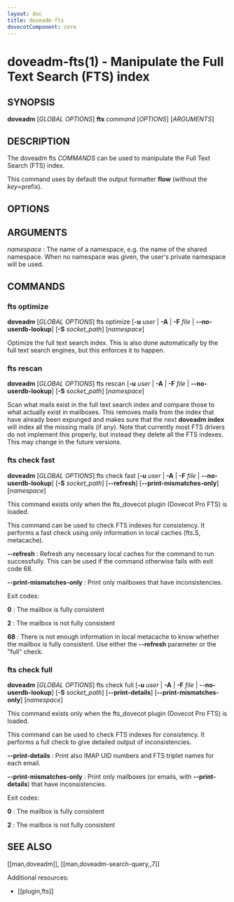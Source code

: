 ```yaml
---
layout: doc
title: doveadm-fts
dovecotComponent: core
---
```


# doveadm-fts(1) - Manipulate the Full Text Search (FTS) index

## SYNOPSIS

**doveadm** [*GLOBAL OPTIONS*] **fts** *command* [*OPTIONS*] [*ARGUMENTS*]

## DESCRIPTION

The doveadm fts *COMMANDS* can be used to manipulate the Full Text
Search (FTS) index.

<!-- @include: global-options.inc -->

This command uses by default the output formatter **flow** (without the
*key*=prefix).

## OPTIONS

<!-- @include: option-A.inc -->

<!-- @include: option-F-file.inc -->

<!-- @include: option-no-userdb-lookup.inc -->

<!-- @include: option-S-socket.inc -->

<!-- @include: option-u-user.inc -->

## ARGUMENTS

*namespace*
:   The name of a namespace, e.g. the name of the shared namespace. When
    no namespace was given, the user's private namespace will be used.

## COMMANDS

### fts optimize

**doveadm** [*GLOBAL OPTIONS*] fts optimize
  [**-u** *user* | **-A** | **-F** *file* | **\-\-no-userdb-lookup**]
  [**-S** *socket_path*]
  [*namespace*]

Optimize the full text search index. This is also done automatically by
the full text search engines, but this enforces it to happen.

### fts rescan

**doveadm** [*GLOBAL OPTIONS*] fts rescan
  [**-u** *user* | **-A** | **-F** *file* | **\-\-no-userdb-lookup**]
  [**-S** *socket_path*]
  [*namespace*]

Scan what mails exist in the full text search index and compare those to
what actually exist in mailboxes. This removes mails from the index that
have already been expunged and makes sure that the next **doveadm
index** will index all the missing mails (if any). Note that currently
most FTS drivers do not implement this properly, but instead they
delete all the FTS indexes. This may change in the future versions.

### fts check fast

**doveadm** [*GLOBAL OPTIONS*] fts check fast
  [**-u** *user* | **-A** | **-F** *file* | **\-\-no-userdb-lookup**]
  [**-S** *socket_path*]
  [**-\-refresh**]
  [**-\-print-mismatches-only**]
  [*namespace*]

This command exists only when the fts_dovecot plugin (Dovecot Pro FTS) is
loaded.

This command can be used to check FTS indexes for consistency. It performs
a fast check using only information in local caches (fts.S, metacache).

**-\-refresh**
:   Refresh any necessary local caches for the command to run successfully.
    This can be used if the command otherwise fails with exit code 68.

**-\-print-mismatches-only**
:    Print only mailboxes that have inconsistencies.

Exit codes:

**0**
:   The mailbox is fully consistent

**2**
:   The mailbox is not fully consistent

**68**
:   There is not enough information in local metacache to know whether the
    mailbox is fully consistent. Use either the **-\-refresh** parameter or
    the "full" check.

### fts check full

**doveadm** [*GLOBAL OPTIONS*] fts check full
  [**-u** *user* | **-A** | **-F** *file* | **\-\-no-userdb-lookup**]
  [**-S** *socket_path*]
  [**-\-print-details**]
  [**-\-print-mismatches-only**]
  [*namespace*]

This command exists only when the fts_dovecot plugin (Dovecot Pro FTS) is
loaded.

This command can be used to check FTS indexes for consistency. It performs
a full check to give detailed output of inconsistencies.

**-\-print-details**
:   Print also IMAP UID numbers and FTS triplet names for each email.

**-\-print-mismatches-only**
:   Print only mailboxes (or emails, with **-\-print-details**) that have
    inconsistencies.

Exit codes:

**0**
:   The mailbox is fully consistent

**2**
:   The mailbox is not fully consistent

<!-- @include: reporting-bugs.inc -->

## SEE ALSO

[[man,doveadm]], [[man,doveadm-search-query,,7]]

Additional resources:

- [[plugin,fts]]
